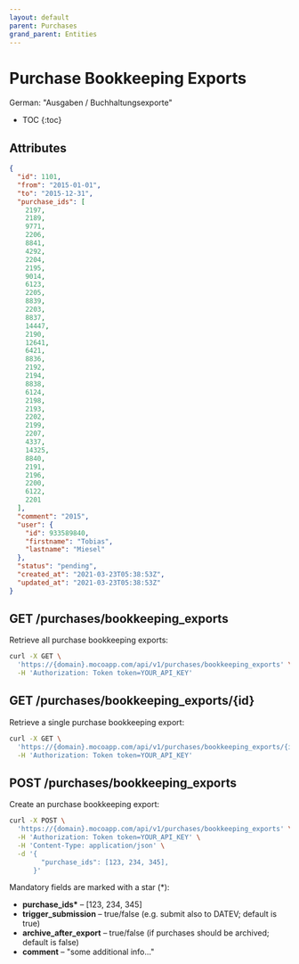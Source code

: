 ```yaml
---
layout: default
parent: Purchases
grand_parent: Entities
---
```


# Purchase Bookkeeping Exports

German: "Ausgaben / Buchhaltungsexporte"

- TOC
{:toc}

## Attributes

```json
{
  "id": 1101,
  "from": "2015-01-01",
  "to": "2015-12-31",
  "purchase_ids": [
    2197,
    2189,
    9771,
    2206,
    8841,
    4292,
    2204,
    2195,
    9014,
    6123,
    2205,
    8839,
    2203,
    8837,
    14447,
    2190,
    12641,
    6421,
    8836,
    2192,
    2194,
    8838,
    6124,
    2198,
    2193,
    2202,
    2199,
    2207,
    4337,
    14325,
    8840,
    2191,
    2196,
    2200,
    6122,
    2201
  ],
  "comment": "2015",
  "user": {
    "id": 933589840,
    "firstname": "Tobias",
    "lastname": "Miesel"
  },
  "status": "pending",
  "created_at": "2021-03-23T05:38:53Z",
  "updated_at": "2021-03-23T05:38:53Z"
}
```

## GET /purchases/bookkeeping_exports

Retrieve all purchase bookkeeping exports:

```bash
curl -X GET \
  'https://{domain}.mocoapp.com/api/v1/purchases/bookkeeping_exports' \
  -H 'Authorization: Token token=YOUR_API_KEY'
```

## GET /purchases/bookkeeping_exports/{id}

Retrieve a single purchase bookkeeping export:

```bash
curl -X GET \
  'https://{domain}.mocoapp.com/api/v1/purchases/bookkeeping_exports/{id}' \
  -H 'Authorization: Token token=YOUR_API_KEY'
```

## POST /purchases/bookkeeping_exports

Create an purchase bookkeeping export:

```bash
curl -X POST \
  'https://{domain}.mocoapp.com/api/v1/purchases/bookkeeping_exports' \
  -H 'Authorization: Token token=YOUR_API_KEY' \
  -H 'Content-Type: application/json' \
  -d '{
        "purchase_ids": [123, 234, 345],
      }'
```

Mandatory fields are marked with a star (\*):

- **purchase_ids\*** – [123, 234, 345]
- **trigger_submission** – true/false (e.g. submit also to DATEV; default is true)
- **archive_after_export** – true/false (if purchases should be archived; default is false)
- **comment** – "some additional info..."
